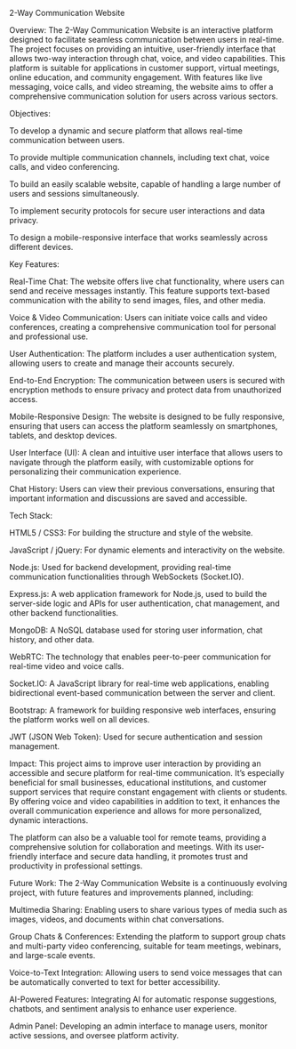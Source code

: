 2-Way Communication Website

Overview:
The 2-Way Communication Website is an interactive platform designed to facilitate seamless communication between users in real-time. The project focuses on providing an intuitive, user-friendly interface that allows two-way interaction through chat, voice, and video capabilities. This platform is suitable for applications in customer support, virtual meetings, online education, and community engagement. With features like live messaging, voice calls, and video streaming, the website aims to offer a comprehensive communication solution for users across various sectors.

Objectives:

To develop a dynamic and secure platform that allows real-time communication between users.

To provide multiple communication channels, including text chat, voice calls, and video conferencing.

To build an easily scalable website, capable of handling a large number of users and sessions simultaneously.

To implement security protocols for secure user interactions and data privacy.

To design a mobile-responsive interface that works seamlessly across different devices.

Key Features:

Real-Time Chat: The website offers live chat functionality, where users can send and receive messages instantly. This feature supports text-based communication with the ability to send images, files, and other media.

Voice & Video Communication: Users can initiate voice calls and video conferences, creating a comprehensive communication tool for personal and professional use.

User Authentication: The platform includes a user authentication system, allowing users to create and manage their accounts securely.

End-to-End Encryption: The communication between users is secured with encryption methods to ensure privacy and protect data from unauthorized access.

Mobile-Responsive Design: The website is designed to be fully responsive, ensuring that users can access the platform seamlessly on smartphones, tablets, and desktop devices.

User Interface (UI): A clean and intuitive user interface that allows users to navigate through the platform easily, with customizable options for personalizing their communication experience.

Chat History: Users can view their previous conversations, ensuring that important information and discussions are saved and accessible.

Tech Stack:

HTML5 / CSS3: For building the structure and style of the website.

JavaScript / jQuery: For dynamic elements and interactivity on the website.

Node.js: Used for backend development, providing real-time communication functionalities through WebSockets (Socket.IO).

Express.js: A web application framework for Node.js, used to build the server-side logic and APIs for user authentication, chat management, and other backend functionalities.

MongoDB: A NoSQL database used for storing user information, chat history, and other data.

WebRTC: The technology that enables peer-to-peer communication for real-time video and voice calls.

Socket.IO: A JavaScript library for real-time web applications, enabling bidirectional event-based communication between the server and client.

Bootstrap: A framework for building responsive web interfaces, ensuring the platform works well on all devices.

JWT (JSON Web Token): Used for secure authentication and session management.

Impact:
This project aims to improve user interaction by providing an accessible and secure platform for real-time communication. It’s especially beneficial for small businesses, educational institutions, and customer support services that require constant engagement with clients or students. By offering voice and video capabilities in addition to text, it enhances the overall communication experience and allows for more personalized, dynamic interactions.

The platform can also be a valuable tool for remote teams, providing a comprehensive solution for collaboration and meetings. With its user-friendly interface and secure data handling, it promotes trust and productivity in professional settings.

Future Work:
The 2-Way Communication Website is a continuously evolving project, with future features and improvements planned, including:

Multimedia Sharing: Enabling users to share various types of media such as images, videos, and documents within chat conversations.

Group Chats & Conferences: Extending the platform to support group chats and multi-party video conferencing, suitable for team meetings, webinars, and large-scale events.

Voice-to-Text Integration: Allowing users to send voice messages that can be automatically converted to text for better accessibility.

AI-Powered Features: Integrating AI for automatic response suggestions, chatbots, and sentiment analysis to enhance user experience.

Admin Panel: Developing an admin interface to manage users, monitor active sessions, and oversee platform activity.
